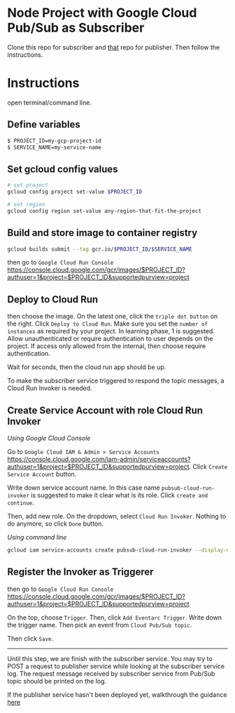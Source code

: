 # Node Project with Google Cloud Pub/Sub as Subscriber

Clone this repo for subscriber and [that](https://github.com/farizmamad/node-pubsub-publisher) repo for publisher. Then follow the instructions.

# Instructions

open terminal/command line.

## Define variables
```bash
$ PROJECT_ID=my-gcp-project-id
$ SERVICE_NAME=my-service-name
```

## Set gcloud config values
```bash
# set project
gcloud config project set-value $PROJECT_ID

# set region
gcloud config region set-value any-region-that-fit-the-project
```

## Build and store image to container registry
```bash
gcloud builds submit --tag gcr.io/$PROJECT_ID/$SERVICE_NAME
```

then go to ```Google Cloud Run Console```
https://console.cloud.google.com/gcr/images/$PROJECT_ID?authuser=1&project=$PROJECT_ID&supportedpurview=project

## Deploy to Cloud Run

then choose the image. On the latest one, click the ```triple dot button``` on the right. Click ```Deploy to Cloud Run```. Make sure you set the ```number of instances``` as required by your project. In learning phase, 1 is suggested. Allow unauthenticated or require authentication to user depends on the project. If access only allowed from the internal, then choose require authentication.

Wait for seconds, then the cloud run app should be up. 

To make the subscriber service triggered to respond the topic messages, a Cloud Run Invoker is needed. 

## Create Service Account with role Cloud Run Invoker

*Using Google Cloud Console*

Go to ```Google Cloud IAM & Admin > Service Accounts``` https://console.cloud.google.com/iam-admin/serviceaccounts?authuser=1&project=$PROJECT_ID&supportedpurview=project. Click ```Create Service Account``` button.

Write down service account name. In this case name ```pubsub-cloud-run-invoker``` is suggested to make it clear what is its role. Click ```create and continue```.

Then, add new role. On the dropdown, select ```Cloud Run Invoker```. Nothing to do anymore, so click ```Done``` button.

*Using command line*

```bash
gcloud iam service-accounts create pubsub-cloud-run-invoker --display-name "PubSub Cloud Run Invoker"
```

## Register the Invoker as Triggerer

then go to ```Google Cloud Run Console```
https://console.cloud.google.com/gcr/images/$PROJECT_ID?authuser=1&project=$PROJECT_ID&supportedpurview=project

On the top, choose ```Trigger```. Then, click ```Add Eventarc Trigger```. Write down the trigger name. Then pick an event from ```Cloud Pub/Sub topic```.

Then click ```Save```.

---

Until this step, we are finish with the subscriber service. You may try to POST a request to publisher service while looking at the subscriber service log. The request message received by subscriber service from Pub/Sub topic should be printed on the log.

If the publisher service hasn't been deployed yet, walkthrough the guidance [here](https://github.com/farizmamad/node-pubsub-subscriber)
